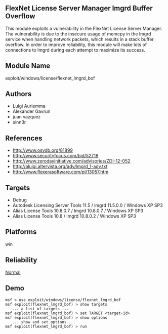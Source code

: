 ## FlexNet License Server Manager lmgrd Buffer Overflow

This module exploits a vulnerability in the FlexNet License 
Server Manager. The vulnerability is due to the insecure 
usage of memcpy in the lmgrd service when handling network 
packets, which results in a stack buffer overflow. In order 
to improve reliability, this module will make lots of 
connections to lmgrd during each attempt to maximize its 
success.


## Module Name
exploit/windows/license/flexnet_lmgrd_bof

## Authors
* Luigi Auriemma
* Alexander Gavrun
* juan vazquez
* sinn3r


## References
* http://www.osvdb.org/81899
* http://www.securityfocus.com/bid/52718
* http://www.zerodayinitiative.com/advisories/ZDI-12-052
* http://aluigi.altervista.org/adv/lmgrd_1-adv.txt
* http://www.flexerasoftware.com/pl/13057.htm



## Targets
* Debug
* Autodesk Licensing Server Tools 11.5 / lmgrd 11.5.0.0 / Windows XP SP3
* Alias License Tools 10.8.0.7 / lmgrd 10.8.0.7 / Windows XP SP3
* Alias License Tools 10.8 / lmgrd 10.8.0.2 / Windows XP SP3


## Platforms
win

## Reliability
[Normal](https://github.com/rapid7/metasploit-framework/wiki/Exploit-Ranking)

## Demo

```
msf > use exploit/windows/license/flexnet_lmgrd_bof
msf exploit(flexnet_lmgrd_bof) > show targets
   ... a list of targets ...
msf exploit(flexnet_lmgrd_bof) > set TARGET <target-id>
msf exploit(flexnet_lmgrd_bof) > show options
   ... show and set options ...
msf exploit(flexnet_lmgrd_bof) > run
```
    
    